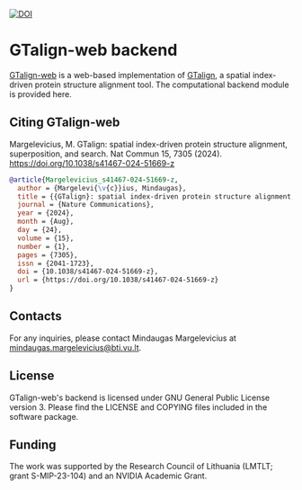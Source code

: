 [![DOI](https://zenodo.org/badge/944991311.svg)](https://doi.org/10.5281/zenodo.15276060)

# GTalign-web backend

[GTalign-web](https://bioinformatics.lt/comer/gtalign) is a web-based 
implementation of [GTalign](https://github.com/minmarg/gtalign_alpha), a 
spatial index-driven protein structure alignment tool. 
The computational backend module is provided here.

## Citing GTalign-web

Margelevicius, M. GTalign: spatial index-driven protein structure alignment, 
superposition, and search. Nat Commun 15, 7305 (2024). 
https://doi.org/10.1038/s41467-024-51669-z

```bibtex
@article{Margelevicius_s41467-024-51669-z,
  author = {Margelevi{\v{c}}ius, Mindaugas},
  title = {{GTalign}: spatial index-driven protein structure alignment, superposition, and search},
  journal = {Nature Communications},
  year = {2024},
  month = {Aug},
  day = {24},
  volume = {15},
  number = {1},
  pages = {7305},
  issn = {2041-1723},
  doi = {10.1038/s41467-024-51669-z},
  url = {https://doi.org/10.1038/s41467-024-51669-z}
}
```

## Contacts

For any inquiries, please contact Mindaugas Margelevicius at
[mindaugas.margelevicius@bti.vu.lt](mailto:mindaugas.margelevicius@bti.vu.lt).

## License

GTalign-web's backend is licensed under GNU General Public License version 3. 
Please find the LICENSE and COPYING files included in the software package.

## Funding

The work was supported by the Research Council of Lithuania (LMTLT; 
grant S-MIP-23-104) and an NVIDIA Academic Grant.


